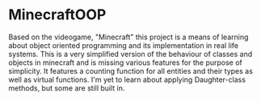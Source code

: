 # MinecraftOOP
Based on the videogame, "Minecraft" this project is a means of learning about object oriented programming and its implementation in real life systems. This is a very simplified version of the behaviour of classes and objects in minecraft and is missing various features for the purpose of simplicity. It features a counting function for all entities and their types as well as virtual functions. I'm yet to learn about applying Daughter-class methods, but some are still built in.
